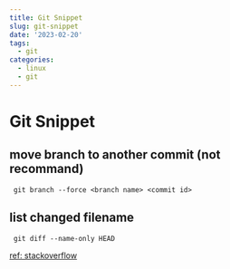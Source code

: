 ```yaml
---
title: Git Snippet
slug: git-snippet
date: '2023-02-20'
tags:
  - git
categories:
  - linux
  - git
---
```


# Git Snippet

## move branch to another commit (not recommand)

```
 git branch --force <branch name> <commit id>
```

## list changed filename

```
 git diff --name-only HEAD
```

[ref: stackoverflow](https://stackoverflow.com/questions/1552340/how-to-list-only-the-names-of-files-that-changed-between-two-commits)
